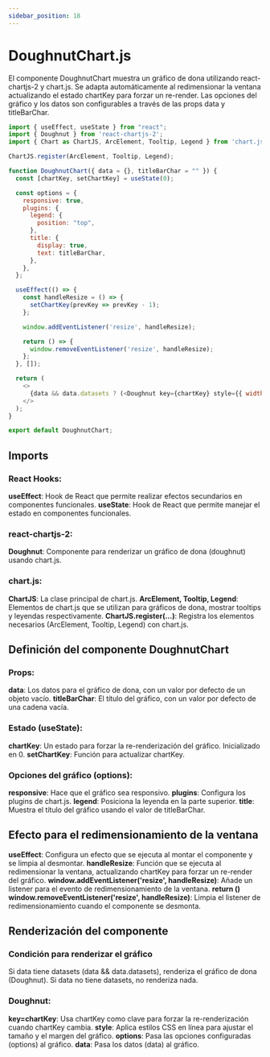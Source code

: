 ```yaml
---
sidebar_position: 18
---
```


# DoughnutChart.js

El componente DoughnutChart muestra un gráfico de dona utilizando react-chartjs-2 y chart.js. Se adapta automáticamente al redimensionar la ventana actualizando el estado chartKey para forzar un re-render. Las opciones del gráfico y los datos son configurables a través de las props data y titleBarChar.

```js
import { useEffect, useState } from "react";
import { Doughnut } from 'react-chartjs-2';
import { Chart as ChartJS, ArcElement, Tooltip, Legend } from 'chart.js';

ChartJS.register(ArcElement, Tooltip, Legend);

function DoughnutChart({ data = {}, titleBarChar = "" }) {
  const [chartKey, setChartKey] = useState(0);

  const options = {
    responsive: true,
    plugins: {
      legend: {
        position: "top",
      },
      title: {
        display: true,
        text: titleBarChar,
      },
    },
  };

  useEffect(() => {
    const handleResize = () => {
      setChartKey(prevKey => prevKey - 1);
    };

    window.addEventListener('resize', handleResize);

    return () => {
      window.removeEventListener('resize', handleResize);
    };
  }, []);

  return (
    <>
      {data && data.datasets ? (<Doughnut key={chartKey} style={{ width: '100%', height: '190px', margin: 'auto' }} options={options} data={data} />) : (<></>)}
    </>
  );
}

export default DoughnutChart;
```

## Imports

### React Hooks:

**useEffect**: Hook de React que permite realizar efectos secundarios en componentes funcionales.
**useState**: Hook de React que permite manejar el estado en componentes funcionales.

### react-chartjs-2:

**Doughnut**: Componente para renderizar un gráfico de dona (doughnut) usando chart.js.

### chart.js:

**ChartJS**: La clase principal de chart.js.
**ArcElement, Tooltip, Legend**: Elementos de chart.js que se utilizan para gráficos de dona, mostrar tooltips y leyendas respectivamente.
**ChartJS.register(...)**: Registra los elementos necesarios (ArcElement, Tooltip, Legend) con chart.js.

## Definición del componente DoughnutChart

### Props:

**data**: Los datos para el gráfico de dona, con un valor por defecto de un objeto vacío.
**titleBarChar**: El título del gráfico, con un valor por defecto de una cadena vacía.

### Estado (useState):

**chartKey**: Un estado para forzar la re-renderización del gráfico. Inicializado en 0.
**setChartKey**: Función para actualizar chartKey.

### Opciones del gráfico (options):

**responsive**: Hace que el gráfico sea responsivo.
**plugins**: Configura los plugins de chart.js.
**legend**: Posiciona la leyenda en la parte superior.
**title**: Muestra el título del gráfico usando el valor de titleBarChar.

## Efecto para el redimensionamiento de la ventana

**useEffect**: Configura un efecto que se ejecuta al montar el componente y se limpia al desmontar.
**handleResize**: Función que se ejecuta al redimensionar la ventana, actualizando chartKey para forzar un re-render del gráfico.
**window.addEventListener('resize', handleResize)**: Añade un listener para el evento de redimensionamiento de la ventana.
**return () window.removeEventListener('resize', handleResize)**: Limpia el listener de redimensionamiento cuando el componente se desmonta.

## Renderización del componente

### Condición para renderizar el gráfico

Si data tiene datasets (data && data.datasets), renderiza el gráfico de dona (Doughnut).
Si data no tiene datasets, no renderiza nada.

### Doughnut:

**key=chartKey**: Usa chartKey como clave para forzar la re-renderización cuando chartKey cambia.
**style**: Aplica estilos CSS en línea para ajustar el tamaño y el margen del gráfico.
**options**: Pasa las opciones configuradas (options) al gráfico.
**data**: Pasa los datos (data) al gráfico.